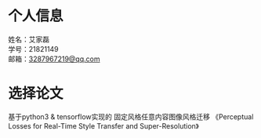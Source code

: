 # 个人信息
姓名：艾家磊 <br>
学号：21821149 <br>
邮箱：3287967219@qq.com <br>
# 选择论文
基于python3 & tensorflow实现的 固定风格任意内容图像风格迁移 《Perceptual Losses for Real-Time Style Transfer and Super-Resolution》
